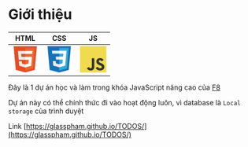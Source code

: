 # Giới thiệu

| HTML | CSS | JS |
|------|------|------|
| <img src="https://github.com/devicons/devicon/blob/master/icons/html5/html5-original.svg" title="HTML"  alt="HTML" width="55" height="55"/> | <img src="https://github.com/devicons/devicon/blob/master/icons/css3/css3-original.svg" title="CSS"  alt="CSS" width="55" height="55"/> | <img src="https://github.com/devicons/devicon/blob/master/icons/javascript/javascript-original.svg" title="JS"  alt="JS" width="55" height="55"/> | 

Đây là 1 dự án học và làm trong khóa JavaScript nâng cao của [F8](https://fullstack.edu.vn/)

Dự án này có thể chính thức đi vào hoạt động luôn, vì database là `Local storage` của trình duyệt

Link [https://glasspham.github.io/TODOS/](https://glasspham.github.io/TODOS/)
